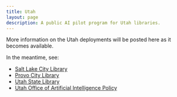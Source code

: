 ```yaml
---
title: Utah
layout: page
description: A public AI pilot program for Utah libraries.
---
```


More information on the Utah deployments will be posted here as it becomes available.

In the meantime, see:
- [Salt Lake City Library](https://services.slcpl.org)
- [Provo City Library](https://www.provolibrary.gov/)
- [Utah State Library](https://library.utah.gov/)
- [Utah Office of Artificial Intelligence Policy](https://ai.utah.gov/)
